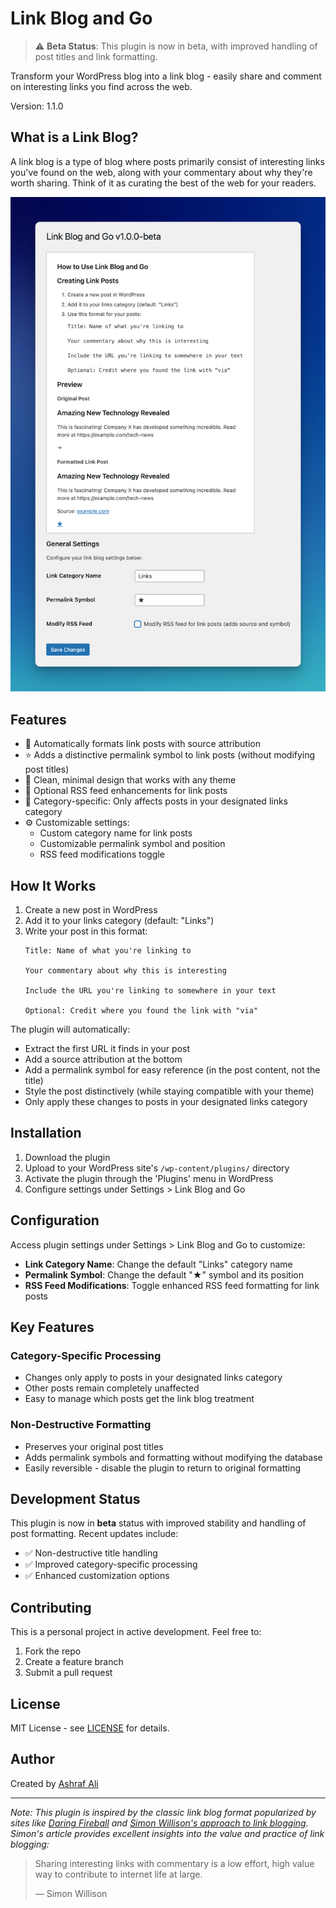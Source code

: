 # Link Blog and Go

> ⚠️ **Beta Status**: This plugin is now in beta, with improved handling of post titles and link formatting.

Transform your WordPress blog into a link blog - easily share and comment on interesting links you find across the web.

Version: 1.1.0

## What is a Link Blog?

A link blog is a type of blog where posts primarily consist of interesting links you've found on the web, along with your commentary about why they're worth sharing. Think of it as curating the best of the web for your readers.

![Link Blog and Go WordPress Plugin Interface](link-blog-and-go-screenshot.png)

## Features

- 🔗 Automatically formats link posts with source attribution
- ⭐ Adds a distinctive permalink symbol to link posts (without modifying post titles)
- 📱 Clean, minimal design that works with any theme
- 📰 Optional RSS feed enhancements for link posts
- 🎯 Category-specific: Only affects posts in your designated links category
- ⚙️ Customizable settings:
  - Custom category name for link posts
  - Customizable permalink symbol and position
  - RSS feed modifications toggle

## How It Works

1. Create a new post in WordPress
2. Add it to your links category (default: "Links")
3. Write your post in this format:
   ```
   Title: Name of what you're linking to

   Your commentary about why this is interesting

   Include the URL you're linking to somewhere in your text

   Optional: Credit where you found the link with "via"
   ```

The plugin will automatically:
- Extract the first URL it finds in your post
- Add a source attribution at the bottom
- Add a permalink symbol for easy reference (in the post content, not the title)
- Style the post distinctively (while staying compatible with your theme)
- Only apply these changes to posts in your designated links category

## Installation

1. Download the plugin
2. Upload to your WordPress site's `/wp-content/plugins/` directory
3. Activate the plugin through the 'Plugins' menu in WordPress
4. Configure settings under Settings > Link Blog and Go

## Configuration

Access plugin settings under Settings > Link Blog and Go to customize:

- **Link Category Name**: Change the default "Links" category name
- **Permalink Symbol**: Change the default "★" symbol and its position
- **RSS Feed Modifications**: Toggle enhanced RSS feed formatting for link posts

## Key Features

### Category-Specific Processing
- Changes only apply to posts in your designated links category
- Other posts remain completely unaffected
- Easy to manage which posts get the link blog treatment

### Non-Destructive Formatting
- Preserves your original post titles
- Adds permalink symbols and formatting without modifying the database
- Easily reversible - disable the plugin to return to original formatting

## Development Status

This plugin is now in **beta** status with improved stability and handling of post formatting. Recent updates include:
- ✅ Non-destructive title handling
- ✅ Improved category-specific processing
- ✅ Enhanced customization options

## Contributing

This is a personal project in active development. Feel free to:

1. Fork the repo
2. Create a feature branch
3. Submit a pull request

## License

MIT License - see [LICENSE](LICENSE) for details.

## Author

Created by [Ashraf Ali](https://ashrafali.net)

---

*Note: This plugin is inspired by the classic link blog format popularized by sites like [Daring Fireball](https://daringfireball.net) and [Simon Willison's approach to link blogging](https://simonwillison.net/2024/Dec/22/link-blog/). Simon's article provides excellent insights into the value and practice of link blogging:*

> Sharing interesting links with commentary is a low effort, high value way to contribute to internet life at large.
> 
> — Simon Willison 